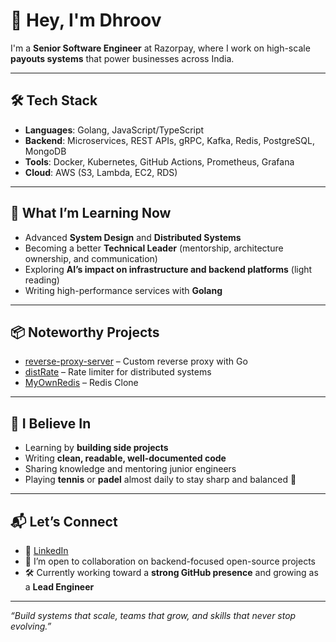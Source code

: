 # 👋 Hey, I'm Dhroov

I'm a **Senior Software Engineer** at Razorpay, where I work on high-scale **payouts systems** that power businesses across India.

---

## 🛠️ Tech Stack

- **Languages**: Golang, JavaScript/TypeScript  
- **Backend**: Microservices, REST APIs, gRPC, Kafka, Redis, PostgreSQL, MongoDB  
- **Tools**: Docker, Kubernetes, GitHub Actions, Prometheus, Grafana  
- **Cloud**: AWS (S3, Lambda, EC2, RDS)

---

## 🧠 What I’m Learning Now

- Advanced **System Design** and **Distributed Systems**
- Becoming a better **Technical Leader** (mentorship, architecture ownership, and communication)
- Exploring **AI’s impact on infrastructure and backend platforms** (light reading)
- Writing high-performance services with **Golang**

---

## 📦 Noteworthy Projects

- [reverse-proxy-server](https://github.com/Dhroov7/reverse-proxy-server) – Custom reverse proxy with Go
- [distRate](https://github.com/Dhroov7/distRate) – Rate limiter for distributed systems
- [MyOwnRedis](https://github.com/Dhroov7/MyOwnRedis) – Redis Clone

---

## 🌱 I Believe In

- Learning by **building side projects**
- Writing **clean, readable, well-documented code**
- Sharing knowledge and mentoring junior engineers
- Playing **tennis** or **padel** almost daily to stay sharp and balanced 🏸

---

## 📬 Let’s Connect

- 💼 [LinkedIn](https://www.linkedin.com/in/dhroov-gupta/)
- 🧠 I’m open to collaboration on backend-focused open-source projects
- 🛠️ Currently working toward a **strong GitHub presence** and growing as a **Lead Engineer**

---

_“Build systems that scale, teams that grow, and skills that never stop evolving.”_

